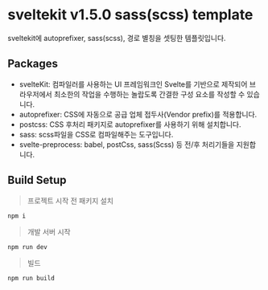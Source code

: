 # sveltekit v1.5.0 sass(scss) template
sveltekit에 autoprefixer, sass(scss), 경로 별칭을 셋팅한 템플릿입니다.
  
## Packages
+ svelteKit: 컴파일러를 사용하는 UI 프레임워크인 Svelte를 기반으로 제작되어 브라우저에서 최소한의 작업을 수행하는 놀랍도록 간결한 구성 요소를 작성할 수 있습니다.
+ autoprefixer: CSS에 자동으로 공급 업체 접두사(Vendor prefix)를 적용합니다.
+ postcss: CSS 후처리 패키지로 autoprefixer를 사용하기 위해 설치합니다.
+ sass: scss파일을 CSS로 컴파일해주는 도구입니다.
+ svelte-preprocess: babel, postCss, sass(Scss) 등 전/후 처리기들을 지원합니다.

## Build Setup
> 프로젝트 시작 전 패키지 설치
```
npm i
```
> 개발 서버 시작
```
npm run dev
```
> 빌드
```
npm run build
```
